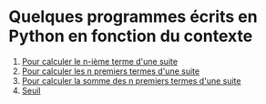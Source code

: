 # Quelques programmes écrits en Python en fonction du contexte

1) [Pour calculer le n-ième terme d'une suite](https://github.com/NaturelEtChaud/Math-premiere/blob/main/08%20Suites%20arithm%C3%A9tiques%20et%20g%C3%A9om%C3%A9triques/Python/Suites_Python_I.ipynb)
2) [Pour calculer les n premiers termes d'une suite](https://github.com/NaturelEtChaud/Math-premiere/blob/main/08%20Suites%20arithm%C3%A9tiques%20et%20g%C3%A9om%C3%A9triques/Python/Suites_Python_II.ipynb)
3) [Pour calculer la somme des n premiers termes d'une suite](https://github.com/NaturelEtChaud/Math-premiere/blob/main/08%20Suites%20arithm%C3%A9tiques%20et%20g%C3%A9om%C3%A9triques/Python/Suites_Python_III.ipynb)
4) [Seuil](https://github.com/NaturelEtChaud/Math-premiere/blob/main/08%20Suites%20arithm%C3%A9tiques%20et%20g%C3%A9om%C3%A9triques/Python/Suites_Python_IV.ipynb)

